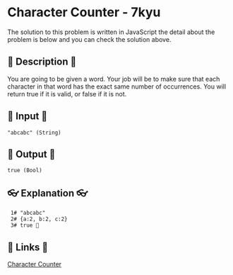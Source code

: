 # Character Counter - 7kyu

The solution to this problem is written in JavaScript the detail about the problem is below and you can check the solution above.

## 💬 Description 💬

You are going to be given a word. Your job will be to make sure that each character in that word has the exact same number of occurrences. You will return true if it is valid, or false if it is not.

## 🥚 Input 🥚

```
"abcabc" (String)
```

## 🐣 Output 🐣

```
true (Bool)
```

## 👓 Explanation 👓

```
 1# "abcabc"
 2# {a:2, b:2, c:2}
 3# true 🎉
```

## 🔗 Links 🔗

[Character Counter](https://www.codewars.com/kata/56786a687e9a88d1cf00005d)
